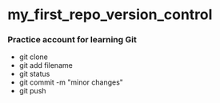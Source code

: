 # my_first_repo_version_control
### Practice account for learning Git
- git clone
- git add filename
- git status
- git commit -m "minor changes"
- git push 
